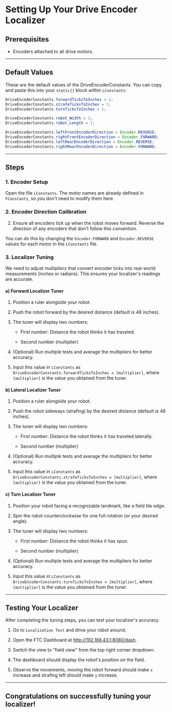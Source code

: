 # Setting Up Your Drive Encoder Localizer

## Prerequisites
* Encoders attached to all drive motors.

---

## Default Values
These are the default values of the DriveEncoderConstants. You can copy and paste this into your `static{}` block within `LConstants`:
```java
DriveEncoderConstants.forwardTicksToInches = 1;
DriveEncoderConstants.strafeTicksToInches = 1;
DriveEncoderConstants.turnTicksToInches = 1;

DriveEncoderConstants.robot_Width = 1;
DriveEncoderConstants.robot_Length = 1;

DriveEncoderConstants.leftFrontEncoderDirection = Encoder.REVERSE;
DriveEncoderConstants.rightFrontEncoderDirection = Encoder.FORWARD;
DriveEncoderConstants.leftRearEncoderDirection = Encoder.REVERSE;
DriveEncoderConstants.rightRearEncoderDirection = Encoder.FORWARD;
```

---

## Steps 
### 1. Encoder Setup

Open the file `LConstants`. The motor names are already defined in `FConstants`, so you don't need to modify them here.

### 2. Encoder Direction Calibration

2. Ensure all encoders tick up when the robot moves forward. Reverse the direction of any encoders that don't follow this convention.

You can do this by changing the `Encoder.FORWARD` and `Encoder.REVERSE` values for each motor in the `LConstants` file.

### 3. Localizer Tuning

We need to adjust multipliers that convert encoder ticks into real-world measurements (inches or radians). This ensures your localizer's readings are accurate.

#### a) Forward Localizer Tuner

1. Position a ruler alongside your robot.

2. Push the robot forward by the desired distance (default is 48 inches).

3. The tuner will display two numbers:

   * First number: Distance the robot thinks it has traveled.

   * Second number (multiplier)

4. (Optional) Run multiple tests and average the multipliers for better accuracy.
5. Input this value in `LConstants` as `DriveEncoderConstants.forwardTicksToInches = [multiplier]`, where `[multiplier]` is the value you obtained from the tuner.

#### b) Lateral Localizer Tuner

1. Position a ruler alongside your robot.

2. Push the robot sideways (strafing) by the desired distance (default is 48 inches).

3. The tuner will display two numbers:

   * First number: Distance the robot thinks it has traveled laterally.

   * Second number (multiplier)

4. (Optional) Run multiple tests and average the multipliers for better accuracy.
5. Input this value in `LConstants` as `DriveEncoderConstants.strafeTicksToInches = [multiplier]`, where `[multiplier]` is the value you obtained from the tuner.

#### c) Turn Localizer Tuner

1. Position your robot facing a recognizable landmark, like a field tile edge.

2. Spin the robot counterclockwise for one full rotation (or your desired angle).

3. The tuner will display two numbers:

   * First number: Distance the robot thinks it has spun.

   * Second number (multiplier)

4. (Optional) Run multiple tests and average the multipliers for better accuracy.
5. Input this value in `LConstants` as `DriveEncoderConstants.turnTicksToInches = [multiplier]`, where `[multiplier]` is the value you obtained from the tuner.

---

## Testing Your Localizer

After completing the tuning steps, you can test your localizer's accuracy.

1. Go to `Localization Test` and drive your robot around.

2. Open the FTC Dashboard at http://192.168.43.1:8080/dash.

3. Switch the view to "field view" from the top right corner dropdown.

4. The dashboard should display the robot's position on the field. 

5. Observe the movements, moving the robot forward should make `x` increase and strafing left should make `y` increase.

--- 

## Congratulations on successfully tuning your localizer!